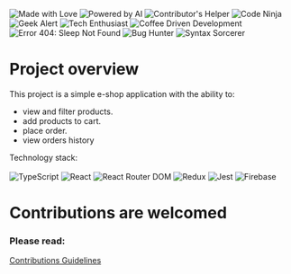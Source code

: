 ![Made with Love](https://img.shields.io/badge/Made%20with-Love-red)
![Powered by AI](https://img.shields.io/badge/Powered%20by-AI-blue)
![Contributor's Helper](https://img.shields.io/badge/Contributor's-Helper-success)
![Code Ninja](https://img.shields.io/badge/Code-Ninja-green)
![Geek Alert](https://img.shields.io/badge/Geek-Alert-yellow)
![Tech Enthusiast](https://img.shields.io/badge/Tech-Enthusiast-orange)
![Coffee Driven Development](https://img.shields.io/badge/Coffee%20Driven-Development-brown)
![Error 404: Sleep Not Found](https://img.shields.io/badge/Error%20404-Sleep%20Not%20Found-lightgrey)
![Bug Hunter](https://img.shields.io/badge/Bug-Hunter-blueviolet)
![Syntax Sorcerer](https://img.shields.io/badge/Syntax-Sorcerer-purple)

# Project overview

This project is a simple e-shop application with the ability to:
- view and filter products.
- add products to cart.
- place order.
- view orders history


Technology stack: <br/><br/>
![TypeScript](https://img.shields.io/badge/-TypeScript-3178C6?logo=typescript&logoColor=white)
![React](https://img.shields.io/badge/-React-61DAFB?logo=react&logoColor=white)
![React Router DOM](https://img.shields.io/badge/-React_Router_DOM-CA4245?logo=react-router&logoColor=white)
![Redux](https://img.shields.io/badge/-Redux-764ABC?logo=redux&logoColor=white)
![Jest](https://img.shields.io/badge/-Jest-C21325?logo=jest&logoColor=white)
![Firebase](https://img.shields.io/badge/-Firebase-FFCA28?logo=firebase&logoColor=white)

# Contributions are welcomed

### Please read: <br/>
[Contributions Guidelines](CONTRIBUTIONS.md)


